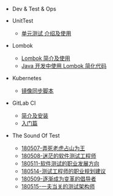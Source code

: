 - Dev & Test & Ops

 - UnitTest

    - [单元测试 介绍及使用](mkdFiles/UnitTesting.md)

  - Lombok

    - [Lombok 简介及使用](lombok/lombok-1.md)
    - [Java 开发中使用 Lombok 简化代码](lombok/lombok-2.md)

  - Kubernetes

    - [镜像同步脚本](kubernetes/sync-scripts.md)

  - GitLab CI

    - [简介及安装](gitlab-ci/gitlab-ci-1.md)
    - [入门篇](gitlab-ci/gitlab-ci-2.md)

 - The Sound Of Test

   - [180507-弄死老虎占山为王](books/大话测试.md)
   - [180508-迷茫的软件测试工程师](books/迷茫的软件测试工程师.md)
   - [180511-软件测试的职业发展方向](books/软件测试的职业发展方向1.md)
   - [180514-测试工程师的职业规划建议](books/软件测试工程师的职业规划建议1.md)
   - [180509-逐渐成为变革的倡导者](books/成为变革的倡导者.md)
   - [180515-一夫当关的测试架构师](books/一夫当关的软件测试架构师.md)
